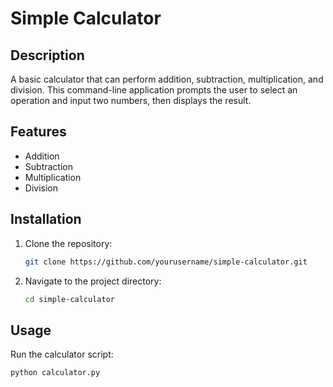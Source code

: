 # Simple Calculator

## Description
A basic calculator that can perform addition, subtraction, multiplication, and division. This command-line application prompts the user to select an operation and input two numbers, then displays the result.

## Features
- Addition
- Subtraction
- Multiplication
- Division

## Installation
1. Clone the repository:
    ```bash
    git clone https://github.com/yourusername/simple-calculator.git
    ```
2. Navigate to the project directory:
    ```bash
    cd simple-calculator
    ```

## Usage
Run the calculator script:
```bash
python calculator.py
